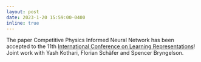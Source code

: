```yaml
---
layout: post
date: 2023-1-20 15:59:00-0400
inline: true
---
```


<!-- A simple inline announcement. -->
The paper Competitive Physics Informed Neural Network has been accepted to the 11th [International Conference on Learning Representations](https://iclr.cc/)! 
Joint work with Yash Kothari, Florian Schäfer and Spencer Bryngelson.
<!-- Joint work with Yash Kothari, [Florian Schäfer](https://f-t-s.github.io/) and [Spencer Bryngelson](https://comp-physics.group/). -->

<!-- Spencer is giving a talk on competitive optimization methods at the next Lawrence Livermore DDPS Webinar. -->